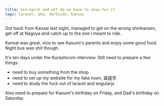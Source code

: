```yaml
---
title: mid-march and wtf do we have to show for it
tags: laravel, php, darkside, kansai
---
```


Got back from Kansai last night, managed to get on the wrong shinkansen, get off at Nagoya and catch up to the one I meant to ride.

Kansai was great, nice to see Kasumi's parents and enjoy some good food.
Night bus was shit though.

It's ten days under the Kurashicom interview. Still need to prepare a few things.

  - need to buy something from the shop
  - need to set up my website for my fake town, 森盛市
  - need to study the fuck out of laravel and angularjs

Also need to prepare for Kasumi's birthday on Friday, and Dad's birthday on Saturday.